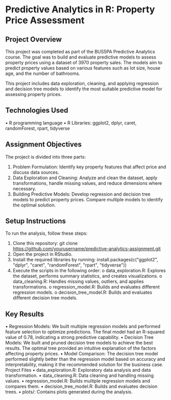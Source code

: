# Predictive Analytics in R: Property Price Assessment
## Project Overview
This project was completed as part of the BUS5PA Predictive Analytics course. The goal was to build and evaluate predictive models to assess property prices using a dataset of 3970 property sales. The models aim to predict property values based on various features such as lot size, house age, and the number of bathrooms.

This project includes data exploration, cleaning, and applying regression and decision tree models to identify the most suitable predictive model for assessing property prices.

## Technologies Used
•	R programming language
•	R Libraries: ggplot2, dplyr, caret, randomForest, rpart, tidyverse

## Assignment Objectives
The project is divided into three parts:
1.	Problem Formulation: Identify key property features that affect price and discuss data sources.
2.	Data Exploration and Cleaning: Analyze and clean the dataset, apply transformations, handle missing values, and reduce dimensions where necessary.
3.	Building Predictive Models: Develop regression and decision tree models to predict property prices. Compare multiple models to identify the optimal solution.
   
## Setup Instructions
To run the analysis, follow these steps:
1.	Clone this repository:
git clone https://github.com/yourusername/predictive-analytics-assignment.git
2.	Open the project in RStudio.
3.	Install the required libraries by running:
install.packages(c("ggplot2", "dplyr", "caret", "randomForest", "rpart", "tidyverse"))
4.	Execute the scripts in the following order:
o	data_exploration.R: Explores the dataset, performs summary statistics, and creates visualizations.
o	data_cleaning.R: Handles missing values, outliers, and applies transformations.
o	regression_model.R: Builds and evaluates different regression models.
o	decision_tree_model.R: Builds and evaluates different decision tree models.

## Key Results
•	Regression Models: We built multiple regression models and performed feature selection to optimize predictions. The final model had an R-squared value of 0.78, indicating a strong predictive capability.
•	Decision Tree Models: We built and pruned decision tree models to achieve the best results. The optimal tree provided an intuitive explanation of the factors affecting property prices.
•	Model Comparison: The decision tree model performed slightly better than the regression model based on accuracy and interpretability, making it the recommended solution for the business case.
Project Files
•	data_exploration.R: Exploratory data analysis and data transformation.
•	data_cleaning.R: Data cleaning and handling missing values.
•	regression_model.R: Builds multiple regression models and compares them.
•	decision_tree_model.R: Builds and evaluates decision trees.
•	plots/: Contains plots generated during the analysis.
